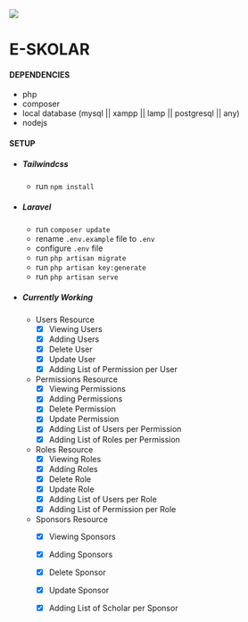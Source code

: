 <img src="https://drive.google.com/file/d/1__xAJ7zmferRlNfzMyt9r2He2xLw3l3M/view?usp=sharing" />

# E-SKOLAR

#### DEPENDENCIES
- php
- composer
- local database (mysql || xampp || lamp || postgresql || any)
- nodejs

#### SETUP
- ##### Tailwindcss
  - run ``` npm install ```
- ##### Laravel
  - run ``` composer update ```
  - rename ``` .env.example ``` file to ``` .env ```
  - configure ``` .env ``` file
  - run ``` php artisan migrate ```
  - run ``` php artisan key:generate ```
  - run ``` php artisan serve ```
        
- ##### Currently Working
    - Users Resource
        - [x] Viewing Users
        - [x] Adding Users
        - [x] Delete User
        - [x] Update User
        - [x] Adding List of Permission per User 
    
    - Permissions Resource
        - [x] Viewing Permissions
        - [x] Adding Permissions
        - [x] Delete Permission
        - [x] Update Permission
        - [x] Adding List of Users per Permission 
        - [x] Adding List of Roles per Permission 
    
    - Roles Resource
        - [x] Viewing Roles
        - [x] Adding Roles
        - [x] Delete Role
        - [x] Update Role
        - [x] Adding List of Users per Role 
        - [x] Adding List of Permission per Role 

    - Sponsors Resource
        - [x] Viewing Sponsors
        - [x] Adding Sponsors
        - [x] Delete Sponsor
        - [x] Update Sponsor
        - [x] Adding List of Scholar per Sponsor 
        